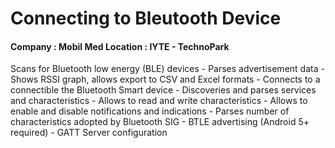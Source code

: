 # Connecting to Bleutooth Device
#### Company : Mobil Med Location : IYTE - TechnoPark
Scans for Bluetooth low energy (BLE) devices - Parses advertisement data - 
Shows RSSI graph, allows export to CSV and Excel formats - 
Connects to a connectible the Bluetooth Smart device - 
Discoveries and parses services and characteristics - 
Allows to read and write characteristics - 
Allows to enable and disable notifications and indications - 
Parses number of characteristics adopted by Bluetooth SIG -
BTLE advertising (Android 5+ required) - 
GATT Server configuration
